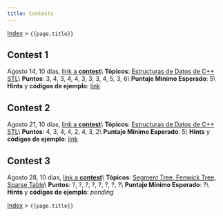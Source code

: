 ```yaml
---
title: Contests
---
```


[Index](index) > ```{{page.title}}```

## Contest 1
Agosto 14, 10 días, [link a **contest**](https://vjudge.net/contest/389271)\\
**Tópicos**: [Estructuras de Datos de C++ STL](resources/data_structures)\\
**Puntos**: 3, 4, 3, 4, 4, 3, 3, 3, 4, 5, 3, 6\\
**Puntaje Mínimo Esperado**: 5\\
**Hints** y **códigos de ejemplo**: [link](hints/contest1)

## Contest 2
Agosto 21, 10 días, [link a **contest**](https://vjudge.net/contest/390579)\\
**Tópicos**: [Estructuras de Datos de C++ STL](resources/data_structures)\\
**Puntos**: 4, 3, 4, 4, 2, 4, 3, 2\\
**Puntaje Mínimo Esperado**: 5\\
**Hints** y **códigos de ejemplo**: [link](hints/contest2)

## Contest 3
Agosto 28, 10 días, [link a **contest**](https://vjudge.net/contest/391596)\\
**Tópicos**: [Segment Tree, Fenwick Tree, Sparse Table](resources/data_structures)\\
**Puntos**: ?, ?, ?, ?, ?, ?, ?, ?\\
**Puntaje Mínimo Esperado**: ?\\
**Hints** y **códigos de ejemplo**: _pending_


[Index](index) > ```{{page.title}}```
